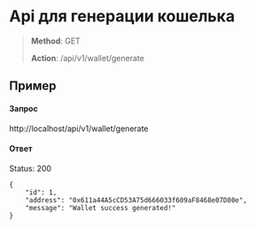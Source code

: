 # Api для генерации кошелька

> **Method**: GET
>
> **Action**: /api/v1/wallet/generate

## Пример

#### Запрос
http://localhost/api/v1/wallet/generate

#### Ответ

Status: 200

```
{
	"id": 1,
	"address": "0x611a44A5cCD53A75d666033f609aF8468e07D80e",
	"message": "Wallet success generated!"
}
```

